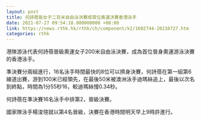 ```yaml
---
layout: post
title: 何詩蓓晉女子二百米自由泳決賽成首位奧運決賽香港泳手
date: 2021-07-27 09:54:18.000000000 +08:00
link: https://news.rthk.hk/rthk/ch/component/k2/1602744-20210727.htm
categories: rthk
---
```


港隊游泳代表何詩蓓晉級奧運女子200米自由泳決賽，成為首位晉身奧運游泳決賽的香港泳手。

準決賽分兩組進行，16名泳手時間最快的8位可以擠身決賽，何詩蓓在第一組第6線道出賽，游到100米已經領先，在最後50米被澳洲泳手迪瑪絲追上，最後以次名到終點，時間為1分55秒16，較迪瑪絲慢0.34秒。

何詩蓓在準決賽16名泳手中排第2，晉級決賽。

國家隊泳手楊浚瑄就以第4名晉級，決賽在香港時間明天早上9時許進行。
